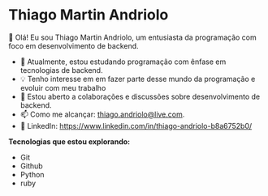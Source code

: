 # Thiago Martin Andriolo

👋 Olá! Eu sou Thiago Martin Andriolo, um entusiasta da programação com foco em desenvolvimento de backend.

- 🌱 Atualmente, estou estudando programação com ênfase em tecnologias de backend.
- 💡 Tenho interesse em em fazer parte desse mundo da programação e evoluir com meu trabalho
- 💬 Estou aberto a colaborações e discussões sobre desenvolvimento de backend.
- 📫 Como me alcançar: thiago.andriolo@live.com.
- 🔗 LinkedIn: https://www.linkedin.com/in/thiago-andriolo-b8a6752b0/

**Tecnologias que estou explorando:**
- Git
- Github
- Python
- ruby


